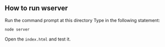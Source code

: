 ## How to run wserver
Run the command prompt at this directory
Type in the following statement:

```bash
node server
```

Open the `index.html` and test it.